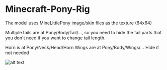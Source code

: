 # Minecraft-Pony-Rig

The model uses MineLittlePony image/skin files as the texture (64x64)

Multiple tails are at Pony/Body/Tail/..., so you need to hide the tail parts that you don't need if you want to change tail length.

Horn is at Pony/Neck/Head/Horn
Wings are at Pony/Body/Wings/...
Hide if not needed

![alt text](https://i.imgur.com/QqEJaFT.png)
